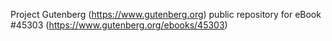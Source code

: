 Project Gutenberg (https://www.gutenberg.org) public repository for eBook #45303 (https://www.gutenberg.org/ebooks/45303)
